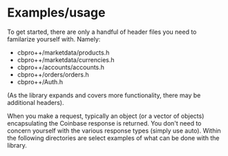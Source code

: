 # Examples/usage

To get started, there are only a handful of header files you need to familarize yourself with. Namely: 
* cbpro++/marketdata/products.h 
* cbpro++/marketdata/currencies.h
* cbpro++/accounts/accounts.h
* cbpro++/orders/orders.h
* cbpro++/Auth.h

(As the library expands and covers more functionality, there may be additional headers). 

When you make a request, typically an object (or a vector of objects) encapsulating the Coinbase response is returned. You don't need to 
concern yourself with the various response types (simply use auto). Within the following directories are select examples of what can be 
done with the library. 
